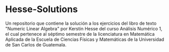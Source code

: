 # Hesse-Solutions
Un repositorio que contiene la solución a los ejercicios del libro de texto "Numeric Linear Algebra" por Kerstin Hesse del curso Análisis Numérico 1, el cual pertenece al séptimo semestre de la licenciatura en Matemática Aplicada de la Escuela de Ciencias Físicas y Matemáticas de la Universidad de San Carlos de Guatemala.
